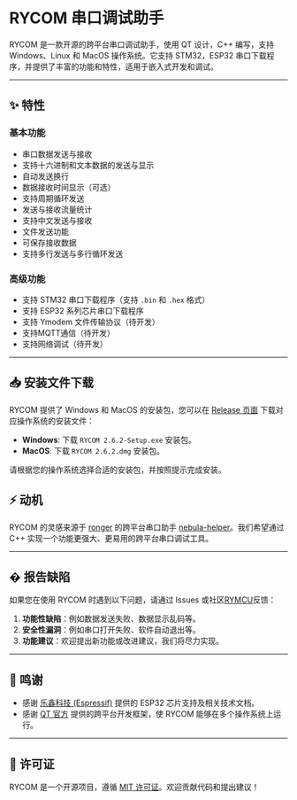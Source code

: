 # RYCOM 串口调试助手

RYCOM 是一款开源的跨平台串口调试助手，使用 QT 设计，C++ 编写，支持 Windows、Linux 和 MacOS 操作系统。它支持 STM32，ESP32 串口下载程序，并提供了丰富的功能和特性，适用于嵌入式开发和调试。

---

## ✨ 特性

### 基本功能
- 串口数据发送与接收
- 支持十六进制和文本数据的发送与显示
- 自动发送换行
- 数据接收时间显示（可选）
- 支持周期循环发送
- 发送与接收流量统计
- 支持中文发送与接收
- 文件发送功能
- 可保存接收数据
- 支持多行发送与多行循环发送

### 高级功能
- 支持 STM32 串口下载程序（支持 `.bin` 和 `.hex` 格式）
- 支持 ESP32 系列芯片串口下载程序
- 支持 Ymodem 文件传输协议（待开发）
- 支持MQTT通信（待开发）
- 支持网络调试（待开发）

---
## 📥 安装文件下载

RYCOM 提供了 Windows 和 MacOS 的安装包，您可以在 [Release 页面](https://github.com/rymcu/RYCOM/releases/tag/2.6.2) 下载对应操作系统的安装文件：

- **Windows**: 下载 `RYCOM 2.6.2-Setup.exe` 安装包。
- **MacOS**: 下载 `RYCOM 2.6.2.dmg` 安装包。

请根据您的操作系统选择合适的安装包，并按照提示完成安装。
## ⚡ 动机

RYCOM 的灵感来源于 [ronger](https://github.com/ronger) 的跨平台串口助手 [nebula-helper](https://github.com/ronger/nebula-helper)。我们希望通过 C++ 实现一个功能更强大、更易用的跨平台串口调试工具。

---

## � 报告缺陷

如果您在使用 RYCOM 时遇到以下问题，请通过 Issues 或社区[RYMCU](https://rymcu.com)反馈：
1. **功能性缺陷**：例如数据发送失败、数据显示乱码等。
2. **安全性漏洞**：例如串口打开失败、软件自动退出等。
3. **功能建议**：欢迎提出新功能或改进建议，我们将尽力实现。

---

## 🙏 鸣谢

- 感谢 [乐鑫科技 (Espressif)](https://www.espressif.com/) 提供的 ESP32 芯片支持及相关技术文档。
- 感谢 [QT 官方](https://www.qt.io/) 提供的跨平台开发框架，使 RYCOM 能够在多个操作系统上运行。

---

## 📄 许可证

RYCOM 是一个开源项目，遵循 [MIT 许可证](LICENSE)。欢迎贡献代码和提出建议！
